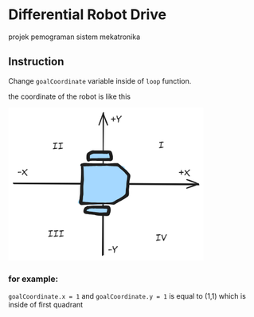# Differential Robot Drive
projek pemograman sistem mekatronika

## Instruction
Change `goalCoordinate` variable inside of `loop` function.

the coordinate of the robot is like this

![ddmr coordinate](<doc/ddmr odometry.png>)

### for example: </br>
`goalCoordinate.x = 1` and `goalCoordinate.y = 1` is equal to (1,1) which is inside of first quadrant